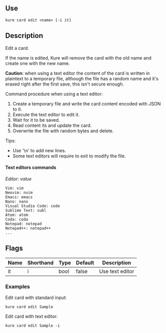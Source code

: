 ## Use

`kure card edit <name> [-i it]`

## Description

Edit a card.

If the name is edited, Kure will remove the card with the old name and create one with the new name.

**Caution**: when using a text editor the content of the card is written in plaintext to a temporary file, although the file has a random name and it's erased right after the first save, this isn't secure enough.

Command procedure when using a text editor:
1. Create a temporary file and write the card content encoded with JSON to it.
2. Execute the text editor to edit it.
3. Wait for it to be saved.
4. Read content its and update the card.
5. Overwrite the file with random bytes and delete.

Tips:
- Use '\n' to add new lines.
- Some text editors will require to exit to modify the file.

#### Text editors commands
*Editor*: *value*
```
Vim: vim
Neovim: nvim
Emacs: emacs
Nano: nano
Visual Studio Code: code
Sublime Text: subl
Atom: atom
Coda: coda
Notepad: notepad
Notepad++: notepad++
...
```

## Flags

|  Name     | Shorthand |     Type      |    Default    |     Description    |
|-----------|-----------|---------------|---------------|--------------------|
| it        | i         | bool          | false         | Use text editor    |

### Examples

Edit card with standard input:
```
kure card edit Sample
```

Edit card with text editor:
```
kure card edit Sample -i
```